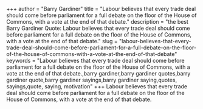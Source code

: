 +++
author = "Barry Gardiner"
title = "Labour believes that every trade deal should come before parliament for a full debate on the floor of the House of Commons, with a vote at the end of that debate."
description = "the best Barry Gardiner Quote: Labour believes that every trade deal should come before parliament for a full debate on the floor of the House of Commons, with a vote at the end of that debate."
slug = "labour-believes-that-every-trade-deal-should-come-before-parliament-for-a-full-debate-on-the-floor-of-the-house-of-commons-with-a-vote-at-the-end-of-that-debate"
keywords = "Labour believes that every trade deal should come before parliament for a full debate on the floor of the House of Commons, with a vote at the end of that debate.,barry gardiner,barry gardiner quotes,barry gardiner quote,barry gardiner sayings,barry gardiner saying,quotes, sayings,quote, saying, motivation"
+++
Labour believes that every trade deal should come before parliament for a full debate on the floor of the House of Commons, with a vote at the end of that debate.
